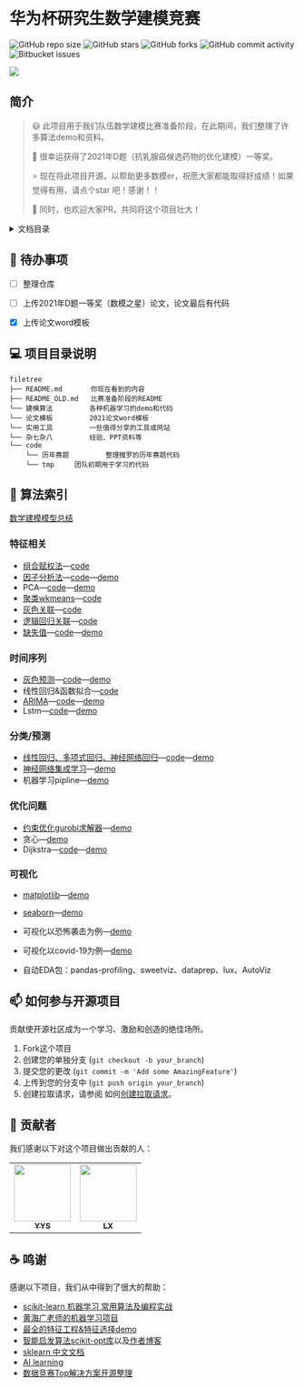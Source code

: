 # 华为杯研究生数学建模竞赛

![GitHub repo size](https://img.shields.io/github/repo-size/DongZhouGu/MathModel-Pretrain?style=for-the-badge)
![GitHub stars](https://img.shields.io/github/stars/DongZhouGu/MathModel-Pretrain?style=for-the-badge)
![GitHub forks](https://img.shields.io/github/forks/DongZhouGu/MathModel-Pretrain?style=for-the-badge)
![GitHub commit activity](https://img.shields.io/github/commit-activity/m/DongZhouGu/MathModel-Pretrain?style=for-the-badge)
![Bitbucket  issues](https://img.shields.io/github/issues-closed/DongZhouGu/MathModel-Pretrain?style=for-the-badge)

<p align="left">
<a href="https://github.com/DongZhouGu/MathModel-Pretrain" target="_blank">
	<img src="https://cdn.jsdelivr.net/gh/dongzhougu/imageuse1/img20211231164708.png#pic_center" width=""/>
</a>
</p>


## 简介

> :smiley: 此项目用于我们队伍数学建模比赛准备阶段，在此期间，我们整理了许多算法demo和资料。
>
> :clap: 很幸运获得了2021年D题（抗乳腺癌候选药物的优化建模）一等奖。
>
> :star: 现在将此项目开源，以帮助更多数模er，祝愿大家都能取得好成绩！如果觉得有用，请点个star 吧！感谢！！
>
> :triangular_flag_on_post: 同时，也欢迎大家PR，共同将这个项目壮大！
>

<details>
  <summary>文档目录</summary>
  <ol>
    <li><a href="#简介">简介</a></li>
    <li><a href="#-待办事项">待办事项</a></li>
    <li><a href="#-项目目录说明">项目目录说明</a></li>
    <li>
      <a href="#-算法索引">算法索引</a>
      <ul>
        <li><a href="#特征相关">特征相关</a></li>
        <li><a href="#时间序列">时间序列</a></li>
        <li><a href="#分类/预测">分类/预测</a></li>
        <li><a href="#优化问题">优化问题</a></li>
        <li><a href="#可视化">可视化</a></li>
      </ul>
    </li>
    <li><a href="#-如何参与开源项目">参与此项目</a></li>
    <li><a href="#-贡献者">贡献者</a></li>
    <li><a href="#-鸣谢">鸣谢</a></li>
  </ol>
</details>



## 🔨 待办事项
- [ ] 整理仓库
- [ ] 上传2021年D题一等奖（数模之星）论文，论文最后有代码
- [x] 上传论文word模板




## 💻 项目目录说明

```
filetree 
├── README.md       你现在看到的内容
├── README_OLD.md   比赛准备阶段的README
└── 建模算法         各种机器学习的demo和代码
└── 论文模板         2021论文word模板
└── 实用工具         一些值得分享的工具或网站
└── 杂七杂八         经验、PPT资料等
└── code  
    └── 历年赛题         整理搜罗的历年赛题代码
    └── tmp		团队初期用于学习的代码
```



## 🚀 算法索引

[数学建模模型总结](https://github.com/DongZhouGu/MathModel-Pretrain/blob/master/%E5%BB%BA%E6%A8%A1%E7%AE%97%E6%B3%95/%E6%95%B0%E5%AD%A6%E5%BB%BA%E6%A8%A1%20%E5%9B%9B%E5%A4%A7%E6%A8%A1%E5%9E%8B%E6%80%BB%E7%BB%93%20-%20%E7%99%BE%E5%BA%A6%E6%96%87%E5%BA%93.pdf)

### 特征相关

- [组合赋权法](./建模算法/组合赋权法/组合赋权.md)—[code](./建模算法/组合赋权法/组合赋权.md)
- [因子分析法](./建模算法/降维/因子分析法.md)—[code](./建模算法/降维/factor_analyze.py)—[demo](./建模算法/降维/terrorism.ipynb)
- PCA—[code](./建模算法/降维/terrorism.ipynb)—[demo](./建模算法/组合赋权法/组合赋权.md)
- [聚类wkmeans](./建模算法/聚类/划分聚类/wkmeans.md)—[code](./建模算法/聚类/划分聚类/wkmeans.py)
- [灰色关联](./建模算法/灰色关联度分析/灰色关联度分析.md)—[code](./建模算法/灰色关联度分析/GRA.py)
- [逻辑回归关联](./建模算法/logistic_similar/logstic_similar.md)—[code](./建模算法/logistic_similar/logstic_similar.py)
- [缺失值](./建模算法/缺失值插补/插补.md)—[code](./建模算法/缺失值插补/imputer.py)—[demo](./建模算法/缺失值插补/imputer.ipynb)

### 时间序列

- [灰色预测](./建模算法/预测/灰色预测/灰色预测.md)—[code](./建模算法/预测/灰色预测/gm.py)—[demo](./建模算法/预测/灰色预测/灰色预测&线性回归&函数拟合.ipynb)
- 线性回归&函数拟合—[code](./建模算法/预测/灰色预测/灰色预测&线性回归&函数拟合.ipynb)
- [ARIMA](./建模算法/预测/整合移动平均自回归(ARIMA)/ARIMA.md)—[code](./建模算法/预测/整合移动平均自回归(ARIMA)/arima.py)—[demo](./建模算法/预测/整合移动平均自回归(ARIMA)/ARIMA.ipynb)
- Lstm—[code](./建模算法/lstm/lstm.py)—[demo](./建模算法/预测/kaggle预测题/Rossmann_Store_Sales.ipynb)

### 分类/预测

- [线性回归、多项式回归、神经网络回归](./建模算法/回归/线性回归/线性回归.md)—[code](./建模算法/回归/线性回归/pytorch_linear_distributed.py)—[demo](./建模算法/回归/线性回归/boston.ipynb)
- [神经网络集成学习](./建模算法/集成学习/集成学习.md)—[demo](./建模算法/集成学习/classify_regression_visual.ipynb)
- 机器学习pipline—[demo](./建模算法/pipline/mlFlow.ipynb)

### 优化问题

- [约束优化gurobi求解器](./建模算法/约束优化/gurobi求解器.md)—[demo](./建模算法/约束优化/gurobi.ipynb)
- 贪心—[demo](./建模算法/约束优化/贪心.ipynb)
- Dijkstra—[code](./建模算法/Dijkstra/dijkstra.py)—[demo](./建模算法/Dijkstra/question1.1.ipynb)

### 可视化

- [matplotlib](./code/tmp/matplotlib/README.md)—[demo](matplotlib-beginner.ipynb)

- [seaborn](./code/tmp/seaborn/README.md)—[demo](./code/tmp/seaborn/Searborn.ipynb)

- 可视化以恐怖袭击为例—[demo](./建模算法/可视化/可视化以恐怖袭击为例.ipynb)
- 可视化以covid-19为例—[demo](./code/tmp/案例/covid19/coronavirus-covid-19-visualization-prediction.ipynb)
- 自动EDA包：pandas-profiling、sweetviz、dataprep、lux、AutoViz 



## 📫 如何参与开源项目

贡献使开源社区成为一个学习、激励和创造的绝佳场所。

1. Fork这个项目
2. 创建您的单独分支  (`git checkout -b your_branch`)
3. 提交您的更改 (`git commit -m 'Add some AmazingFeature'`)
4. 上传到您的分支中 (`git push origin your_branch`)
5. 创建拉取请求，请参阅 如何[创建拉取请求](https://help.github.com/en/github/collaborating-with-issues-and-pull-requests/creating-a-pull-request)。



## 🤝 贡献者

我们感谢以下对这个项目做出贡献的人：

<table>
  <tr>
    <td align="center">
      <a href="https://github.com/yysfff">
        <img src="https://avatars.githubusercontent.com/u/56332682?v=4" width="100px;"/><br>
        <sub>
          <b>YYS</b>
        </sub>
      </a>
    </td>
    <td align="center">
      <a href="https://github.com/xiao-aBoy">
        <img src="https://avatars.githubusercontent.com/u/45626011?v=4" width="100px;"/><br>
        <sub>
          <b>LX</b>
        </sub>
      </a>
    </td>
  </tr>
</table>



## ☕  鸣谢

感谢以下项目，我们从中得到了很大的帮助：

- [scikit-learn 机器学习 常用算法及编程实战](https://github.com/DongZhouGu/scikit-learn-ml)
- [黄海广老师的机器学习项目](https://github.com/fengdu78/machine_learning_beginner)
- [最全的特征工程&特征选择demo](https://github.com/Yimeng-Zhang/feature-engineering-and-feature-selection)
- [智能启发算法scikit-opt库](https://github.com/guofei9987/scikit-opt)以及[作者博客](https://www.guofei.site/)
- [sklearn 中文文档](https://www.scikitlearn.com.cn/)
- [AI learning](https://github.com/apachecn/AiLearning)
- [数据竞赛Top解决方案开源整理](https://github.com/Smilexuhc/Data-Competition-TopSolution)

